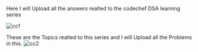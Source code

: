 Here I will Upload all the answers realted to the codechef DSA learning series

![cc1](https://user-images.githubusercontent.com/55429956/138126753-7e80517d-4f8f-483d-80fb-169a0034ed69.jpg)

These are the Topics realted to this series and I will Upload all the Problems in this.
![cc2](https://user-images.githubusercontent.com/55429956/138126752-f5698d6a-6aa8-4b8f-92b8-46b075efb565.jpg)
